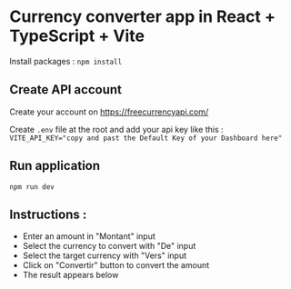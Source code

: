 # Currency converter app in React + TypeScript + Vite

Install packages : `npm install`

## Create API account

Create your account on https://freecurrencyapi.com/

Create `.env` file at the root and add your api key like this : `VITE_API_KEY="copy and past the Default Key of your Dashboard here"`

## Run application

`npm run dev`


## Instructions :
- Enter an amount in "Montant" input
- Select the currency to convert with "De" input
- Select the target currency with "Vers" input
- Click on "Convertir" button to convert the amount
- The result appears below
